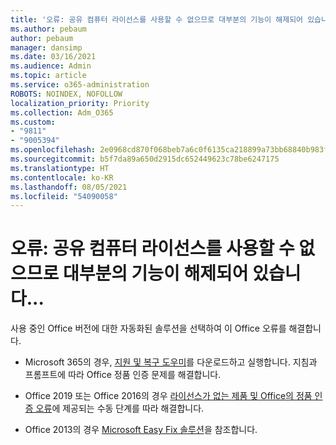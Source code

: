 ```yaml
---
title: '오류: 공유 컴퓨터 라이선스를 사용할 수 없으므로 대부분의 기능이 해제되어 있습니다...'
ms.author: pebaum
author: pebaum
manager: dansimp
ms.date: 03/16/2021
ms.audience: Admin
ms.topic: article
ms.service: o365-administration
ROBOTS: NOINDEX, NOFOLLOW
localization_priority: Priority
ms.collection: Adm_O365
ms.custom:
- "9811"
- "9005394"
ms.openlocfilehash: 2e0968cd870f068beb7a6c0f6135ca218899a73bb68840b983f515bbc760b3ab
ms.sourcegitcommit: b5f7da89a650d2915dc652449623c78be6247175
ms.translationtype: HT
ms.contentlocale: ko-KR
ms.lasthandoff: 08/05/2021
ms.locfileid: "54090058"
---
```

# <a name="error-most-features-are-turned-off-because-a-shared-computer-license"></a>오류: 공유 컴퓨터 라이선스를 사용할 수 없으므로 대부분의 기능이 해제되어 있습니다...

사용 중인 Office 버전에 대한 자동화된 솔루션을 선택하여 이 Office 오류를 해결합니다.

- Microsoft 365의 경우, [지원 및 복구 도우미](https://aka.ms/SaRA-OfficeActivation-Chat)를 다운로드하고 실행합니다. 지침과 프롬프트에 따라 Office 정품 인증 문제를 해결합니다.

- Office 2019 또는 Office 2016의 경우 [라이선스가 없는 제품 및 Office의 정품 인증 오류](https://support.microsoft.com/office/0d23d3c0-c19c-4b2f-9845-5344fedc4380#bkmk_fixyourself)에 제공되는 수동 단계를 따라 해결합니다.

- Office 2013의 경우 [Microsoft Easy Fix 솔루션](https://support.microsoft.com/topic/microsoft-easy-fix-solutions-have-been-discontinued-b0f4b5f9-3b5a-bd9e-d75d-d45e2f12e16c)을 참조합니다.